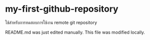 # my-first-github-repository
ใช้สำหรับการทดสอบการใช้งาน remote git repository

README.md was just edited manually. This file was modified locally.
